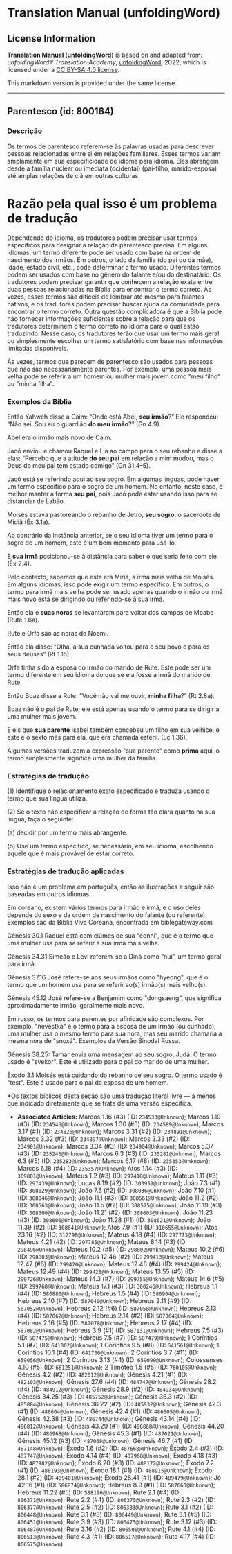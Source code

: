 # Translation Manual (unfoldingWord)

## License Information

**Translation Manual (unfoldingWord)** is based on and adapted from: _unfoldingWord® Translation Academy_, [unfoldingWord](https://unfoldingword.org/utw), 2022, which is licensed under a [CC BY-SA 4.0 license](https://creativecommons.org/licenses/by-sa/4.0/legalcode.en).

This markdown version is provided under the same license.



--------------------------------

## Parentesco (id: 800164)

### Descrição

Os termos de parentesco referem\-se às palavras usadas para descrever pessoas relacionadas entre si em relações familiares. Esses termos variam amplamente em sua especificidade de idioma para idioma. Eles abrangem desde a família nuclear ou imediata (ocidental) (pai\-filho, marido\-esposa) até amplas relações de clã em outras culturas.

Razão pela qual isso é um problema de tradução
==============================================

Dependendo do idioma, os tradutores podem precisar usar termos específicos para designar a relação de parentesco precisa. Em alguns idiomas, um termo diferente pode ser usado com base na ordem de nascimento dos irmãos. Em outros, o lado da família (do pai ou da mãe), idade, estado civil, etc., pode determinar o termo usado. Diferentes termos podem ser usados com base no gênero do falante e/ou do destinatário. Os tradutores podem precisar garantir que conhecem a relação exata entre duas pessoas relacionadas na Bíblia para encontrar o termo correto. Às vezes, esses termos são difíceis de lembrar até mesmo para falantes nativos, e os tradutores podem precisar buscar ajuda da comunidade para encontrar o termo correto. Outra questão complicadora é que a Bíblia pode não fornecer informações suficientes sobre a relação para que os tradutores determinem o termo correto no idioma para o qual estão traduzindo. Nesse caso, os tradutores terão que usar um termo mais geral ou simplesmente escolher um termo satisfatório com base nas informações limitadas disponíveis.

Às vezes, termos que parecem de parentesco são usados para pessoas que não são necessariamente parentes. Por exemplo, uma pessoa mais velha pode se referir a um homem ou mulher mais jovem como "meu filho" ou "minha filha".

### Exemplos da Bíblia

Então Yahweh disse a Caim: “Onde está Abel, **seu irmão**?” Ele respondeu: “Não sei. Sou eu o guardião **do meu irmão**?” (Gn 4\.9\).

Abel era o irmão mais novo de Caim.

Jacó enviou e chamou Raquel e Lia ao campo para o seu rebanho e disse a elas: “Percebo que a atitude **do seu pai** em relação a mim mudou, mas o Deus do meu pai tem estado comigo” (Gn 31\.4–5\).

Jacó está se referindo aqui ao seu sogro. Em algumas línguas, pode haver um termo específico para o sogro de um homem. No entanto, neste caso, é melhor manter a forma **seu pai**, pois Jacó pode estar usando isso para se distanciar de Labão.

Moisés estava pastoreando o rebanho de Jetro, **seu sogro**, o sacerdote de Midiã (Êx 3\.1a).

Ao contrário da instância anterior, se o seu idioma tiver um termo para o sogro de um homem, este é um bom momento para usá\-lo.

E **sua irmã** posicionou\-se à distância para saber o que seria feito com ele (Êx 2\.4\).

Pelo contexto, sabemos que esta era Miriã, a irmã mais velha de Moisés. Em alguns idiomas, isso pode exigir um termo específico. Em outros, o termo para irmã mais velha pode ser usado apenas quando o irmão ou irmã mais novo está se dirigindo ou referindo\-se à sua irmã.

Então ela e **suas noras** se levantaram para voltar dos campos de Moabe (Rute 1\.6a).

Rute e Orfa são as noras de Noemi.

Então ela disse: “Olha, a sua cunhada voltou para o seu povo e para os seus deuses” (Rt 1\.15\).

Orfa tinha sido a esposa do irmão do marido de Rute. Este pode ser um termo diferente em seu idioma do que se ela fosse a irmã do marido de Rute.

Então Boaz disse a Rute: “Você não vai me ouvir, **minha filha**?” (Rt 2\.8a).

Boaz não é o pai de Rute; ele está apenas usando o termo para se dirigir a uma mulher mais jovem.

E eis que **sua parente** Isabel também concebeu um filho em sua velhice, e este é o sexto mês para ela, que era chamada estéril. (Lc 1\.36\).

Algumas versões traduzem a expressão "sua parente" como **prima** aqui, o termo simplesmente significa uma mulher da família.

### Estratégias de tradução

(1\) Identifique o relacionamento exato especificado e traduza usando o termo que sua língua utiliza.

(2\) Se o texto não especificar a relação de forma tão clara quanto na sua língua, faça o seguinte:

(a) decidir por um termo mais abrangente.

(b) Use um termo específico, se necessário, em seu idioma, escolhendo aquele que é mais provável de estar correto.

### Estratégias de tradução aplicadas

Isso não é um problema em português, então as ilustrações a seguir são baseadas em outros idiomas.

Em coreano, existem vários termos para irmão e irmã, e o uso deles depende do sexo e da ordem de nascimento do falante (ou referente). Exemplos são da Bíblia Viva Coreana, encontrada em biblegateway.com

Gênesis 30\.1 Raquel está com ciúmes de sua "eonni", que é o termo que uma mulher usa para se referir à sua irmã mais velha.

Gênesis 34\.31 Simeão e Levi referem\-se a Diná como “nui”, um termo geral para irmã.

Gênesis 37\.16 José refere\-se aos seus irmãos como "hyeong", que é o termo que um homem usa para se referir ao(s) irmão(s) mais velho(s).

Gênesis 45\.12 José refere\-se a Benjamim como "dongsaeng", que significa aproximadamente irmão, geralmente mais novo.

Em russo, os termos para parentes por afinidade são complexos. Por exemplo, "nevéstka" é o termo para a esposa de um irmão (ou cunhado); uma mulher usa o mesmo termo para sua nora, mas seu marido chamaria a mesma nora de "snoxá". Exemplos da Versão Sinodal Russa.

Gênesis 38\.25: Tamar envia uma mensagem ao seu sogro, Judá. O termo usado é "svekor". Este é utilizado para o pai do marido de uma mulher.

Êxodo 3\.1 Moisés está cuidando do rebanho de seu sogro. O termo usado é "test". Este é usado para o pai da esposa de um homem.  
  
\*Os textos bíblicos desta seção são uma tradução literal livre — a menos que indicado diretamente que se trata de uma versão específica.

* **Associated Articles:** Marcos 1.16 (#3) (ID: `234533@Unknown`); Marcos 1.19 (#3) (ID: `234545@Unknown`); Marcos 1.30 (#3) (ID: `234589@Unknown`); Marcos 3.17 (#1) (ID: `234826@Unknown`); Marcos 3.31 (#2) (ID: `234891@Unknown`); Marcos 3.32 (#3) (ID: `234897@Unknown`); Marcos 3.33 (#2) (ID: `234901@Unknown`); Marcos 3.34 (#3) (ID: `234904@Unknown`); Marcos 5.37 (#3) (ID: `235243@Unknown`); Marcos 6.3 (#3) (ID: `235281@Unknown`); Marcos 6.3 (#5) (ID: `235283@Unknown`); Marcos 6.17 (#8) (ID: `235353@Unknown`); Marcos 6.18 (#4) (ID: `235357@Unknown`); Atos 1.14 (#3) (ID: `309801@Unknown`); Mateus 1.2 (#3) (ID: `297418@Unknown`); Mateus 1.11 (#3) (ID: `297439@Unknown`); Lucas 8.19 (#2) (ID: `303951@Unknown`); João 7.3 (#1) (ID: `308029@Unknown`); João 7.5 (#2) (ID: `308036@Unknown`); João 7.10 (#1) (ID: `308046@Unknown`); João 11.1 (#3) (ID: `308561@Unknown`); João 11.2 (#2) (ID: `308563@Unknown`); João 11.5 (#2) (ID: `308575@Unknown`); João 11.19 (#3) (ID: `308600@Unknown`); João 11.21 (#2) (ID: `308603@Unknown`); João 11.23 (#3) (ID: `308606@Unknown`); João 11.28 (#1) (ID: `308621@Unknown`); João 11.39 (#2) (ID: `308641@Unknown`); Atos 7.9 (#1) (ID: `310655@Unknown`); Atos 23.16 (#2) (ID: `312798@Unknown`); Mateus 4.18 (#4) (ID: `297773@Unknown`); Mateus 4.21 (#2) (ID: `297785@Unknown`); Mateus 8.14 (#3) (ID: `298496@Unknown`); Mateus 10.2 (#5) (ID: `298802@Unknown`); Mateus 10.2 (#6) (ID: `298803@Unknown`); Mateus 12.46 (#2) (ID: `299413@Unknown`); Mateus 12.47 (#6) (ID: `299420@Unknown`); Mateus 12.48 (#4) (ID: `299424@Unknown`); Mateus 12.49 (#4) (ID: `299428@Unknown`); Mateus 13.55 (#5) (ID: `299726@Unknown`); Mateus 14.3 (#7) (ID: `299755@Unknown`); Mateus 14.6 (#5) (ID: `299768@Unknown`); Mateus 17.1 (#3) (ID: `300246@Unknown`); Hebreus 1.1 (#4) (ID: `586880@Unknown`); Hebreus 1.5 (#4) (ID: `586904@Unknown`); Hebreus 2.10 (#7) (ID: `587040@Unknown`); Hebreus 2.11 (#9) (ID: `587052@Unknown`); Hebreus 2.12 (#6) (ID: `587058@Unknown`); Hebreus 2.13 (#4) (ID: `587062@Unknown`); Hebreus 2.14 (#2) (ID: `587064@Unknown`); Hebreus 2.16 (#5) (ID: `587078@Unknown`); Hebreus 2.17 (#4) (ID: `587082@Unknown`); Hebreus 3.9 (#1) (ID: `587131@Unknown`); Hebreus 7.5 (#3) (ID: `587475@Unknown`); Hebreus 7.5 (#7) (ID: `587479@Unknown`); 1 Coríntios 5.1 (#7) (ID: `641002@Unknown`); 1 Coríntios 9.5 (#8) (ID: `641561@Unknown`); 1 Coríntios 10.1 (#4) (ID: `641706@Unknown`); 2 Coríntios 3.7 (#11) (ID: `659056@Unknown`); 2 Coríntios 3.13 (#4) (ID: `659099@Unknown`); Colossenses 4.10 (#5) (ID: `661251@Unknown`); 2 Timóteo 1.5 (#5) (ID: `760105@Unknown`); Gênesis 4.2 (#2) (ID: `482012@Unknown`); Gênesis 4.21 (#1) (ID: `482103@Unknown`); Gênesis 27.6 (#4) (ID: `484747@Unknown`); Gênesis 28.2 (#4) (ID: `484912@Unknown`); Gênesis 28.9 (#2) (ID: `484934@Unknown`); Gênesis 34.25 (#3) (ID: `485752@Unknown`); Gênesis 36.3 (#2) (ID: `485884@Unknown`); Gênesis 36.22 (#2) (ID: `485932@Unknown`); Gênesis 42.3 (#1) (ID: `486604@Unknown`); Gênesis 42.4 (#1) (ID: `486605@Unknown`); Gênesis 42.38 (#3) (ID: `486744@Unknown`); Gênesis 43.14 (#4) (ID: `486812@Unknown`); Gênesis 43.29 (#1) (ID: `486868@Unknown`); Gênesis 44.20 (#4) (ID: `486968@Unknown`); Gênesis 45.3 (#1) (ID: `487021@Unknown`); Gênesis 45.12 (#3) (ID: `487068@Unknown`); Gênesis 46.7 (#1) (ID: `487148@Unknown`); Êxodo 1.6 (#2) (ID: `487668@Unknown`); Êxodo 2.4 (#3) (ID: `487747@Unknown`); Êxodo 4.14 (#4) (ID: `487968@Unknown`); Êxodo 4.18 (#3) (ID: `487982@Unknown`); Êxodo 6.20 (#3) (ID: `488172@Unknown`); Êxodo 7.2 (#1) (ID: `488193@Unknown`); Êxodo 18.1 (#1) (ID: `488915@Unknown`); Êxodo 28.1 (#2) (ID: `489401@Unknown`); Êxodo 28.41 (#1) (ID: `489479@Unknown`); Jó 42.16 (#1) (ID: `586874@Unknown`); Hebreus 8.9 (#1) (ID: `587660@Unknown`); Hebreus 11.22 (#5) (ID: `588196@Unknown`); Rute 2.1 (#4) (ID: `806371@Unknown`); Rute 2.2 (#4) (ID: `806375@Unknown`); Rute 2.3 (#2) (ID: `806377@Unknown`); Rute 2.5 (#2) (ID: `806383@Unknown`); Rute 3.1 (#2) (ID: `806448@Unknown`); Rute 3.1 (#3) (ID: `806449@Unknown`); Rute 3.1 (#5) (ID: `806451@Unknown`); Rute 3.9 (#3) (ID: `806475@Unknown`); Rute 3.12 (#3) (ID: `806487@Unknown`); Rute 3.16 (#2) (ID: `806500@Unknown`); Rute 4.1 (#4) (ID: `806513@Unknown`); Rute 4.3 (#1) (ID: `806517@Unknown`); Rute 4.17 (#4) (ID: `806575@Unknown`)

